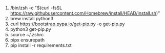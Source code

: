1. /bin/zsh -c "$(curl -fsSL https://raw.githubusercontent.com/Homebrew/install/HEAD/install.sh)"
2. brew install python3
3. curl https://bootstrap.pypa.io/get-pip.py -o get-pip.py
4. python3 get-pip.py
5. source ~/.zshrc
6. pipx ensurepath
7. pip install -r requirements.txt